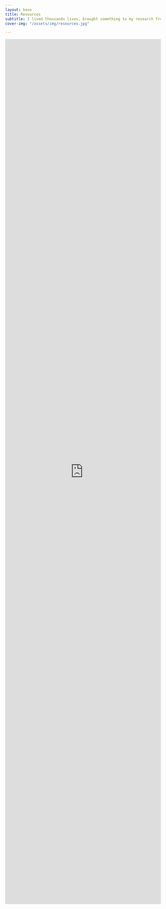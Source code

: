 ```yaml
---
layout: base
title: Resources
subtitle: I lived thousands lives, brought something to my research from each of them. Researching is my passion, so is helping students thrive, and keeping academia fair and status quo free.
cover-img: "/assets/img/resources.jpg"

---
```


<style>
    .row {
        width: 1200px;
        
        }
</style>

<iframe class="airtable-embed" src="https://airtable.com/embed/shrha3eto8plk6anT?backgroundColor=white&viewControls=on" frameborder="0" onmousewheel="" width="100%" height="2800px" style="background: transparent; border: 0px solid #ccc;"></iframe>